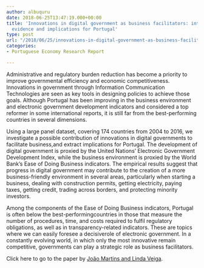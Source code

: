 ```yaml
---
author: albuquru
date: 2018-06-25T13:47:19.000+00:00
title: 'Innovations in digital government as business facilitators: international
  evidence and implications for Portugal'
type: post
url: "/2018/06/25/innovations-in-digital-government-as-business-facilitators-international-evidence-and-implications-for-portugal/"
categories:
- Portuguese Economy Research Report

---
```

Administrative and regulatory burden reduction has become a priority to improve governmental efficiency and economic competitiveness. Innovations in government through Information Communication Technologies are seen as key tools in designing policies to achieve those goals. Although Portugal has been improving in the business environment and electronic government development indicators and considered a top reformer in some international reports, it is still far from the best-performing countries in several dimensions.

Using a large panel dataset, covering 174 countries from 2004 to 2016, we investigate a possible contribution of innovations in digital governments to facilitate business,and extract implications for Portugal. The development of digital government is proxied by the United Nations’ Electronic Government Development Index, while the business environment is proxied by the World Bank’s Ease of Doing Business indicators. The empirical results suggest that progress in digital government may contribute to the creation of a more business-friendly environment in several areas, particularly when starting a business, dealing with construction permits, getting electricity, paying taxes, getting credit, trading across borders, and protecting minority investors.

Among the components of the Ease of Doing Business indicators, Portugal is often below the best-performingcountries in those that measure the number of procedures, time, and costs required to fulfil regulatory obligations, as well as in transparency-related indicators. These are topics where we can easily foresee a decisiverole of electronic government. In a constantly evolving world, in which only the most innovative remain competitive, governments can play a strategic role as business facilitators.

Click here to go to the paper by [João Martins and Linda Veiga](https://ideas.repec.org/p/mde/wpaper/0097.html).